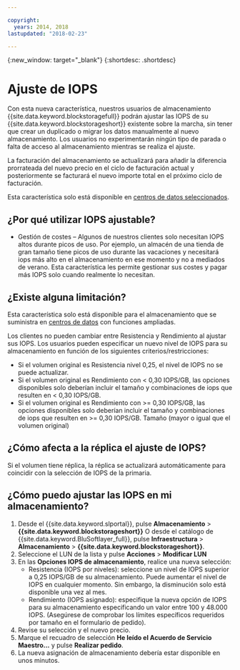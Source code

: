 ```yaml
---

copyright:
  years: 2014, 2018
lastupdated: "2018-02-23"

---
```

{:new_window: target="_blank"}
{:shortdesc: .shortdesc}

# Ajuste de IOPS

Con esta nueva característica, nuestros usuarios de almacenamiento {{site.data.keyword.blockstoragefull}} podrán ajustar las IOPS de su {{site.data.keyword.blockstorageshort}} existente sobre la marcha, sin tener que crear un duplicado o migrar los datos manualmente al nuevo almacenamiento. Los usuarios no experimentarán ningún tipo de parada o falta de acceso al almacenamiento mientras se realiza el ajuste. 

La facturación del almacenamiento se actualizará para añadir la diferencia prorrateada del nuevo precio en el ciclo de facturación actual y posteriormente se facturará el nuevo importe total en el próximo ciclo de facturación.

Esta característica solo está disponible en [centros de datos seleccionados](new-ibm-block-and-file-storage-location-and-features.html). 

## ¿Por qué utilizar IOPS ajustable?

- Gestión de costes – Algunos de nuestros clientes solo necesitan IOPS altos durante picos de uso. Por ejemplo, un almacén de una tienda de gran tamaño tiene picos de uso durante las vacaciones y necesitará iops más alto en el almacenamiento en ese momento y no a mediados de verano. Esta característica les permite gestionar sus costes y pagar más IOPS solo cuando realmente lo necesitan.

## ¿Existe alguna limitación?

Esta característica solo está disponible para el almacenamiento que se suministra en [centros de datos](new-ibm-block-and-file-storage-location-and-features.html) con funciones ampliadas. 

Los clientes no pueden cambiar entre Resistencia y Rendimiento al ajustar sus IOPS. Los usuarios pueden especificar un nuevo nivel de IOPS para su almacenamiento en función de los siguientes criterios/restricciones: 

- Si el volumen original es Resistencia nivel 0,25, el nivel de IOPS no se puede actualizar.
- Si el volumen original es Rendimiento con < 0,30 IOPS/GB, las opciones disponibles solo deberían incluir el tamaño y combinaciones de iops que resulten en < 0,30 IOPS/GB. 
- Si el volumen original es Rendimiento con >= 0,30 IOPS/GB, las opciones disponibles solo deberían incluir el tamaño y combinaciones de iops que resulten en >= 0,30 IOPS/GB. Tamaño (mayor o igual que el volumen original)



## ¿Cómo afecta a la réplica el ajuste de IOPS?

Si el volumen tiene réplica, la réplica se actualizará automáticamente para coincidir con la selección de IOPS de la primaria. 

## ¿Cómo puedo ajustar las IOPS en mi almacenamiento?

1. Desde el {{site.data.keyword.slportal}}, pulse **Almacenamiento** > **{{site.data.keyword.blockstorageshort}}** O desde el catálogo de {{site.data.keyword.BluSoftlayer_full}}, pulse **Infraestructura** > **Almacenamiento** > **{{site.data.keyword.blockstorageshort}}**.
2. Seleccione el LUN de la lista y pulse **Acciones** > **Modificar LUN**
3. En las **Opciones IOPS de almacenamiento**, realice una nueva selección:
    - Resistencia (IOPS por niveles): seleccione un nivel de IOPS superior a 0,25 IOPS/GB de su almacenamiento. Puede aumentar el nivel de IOPS en cualquier momento. Sin embargo, la disminución solo está disponible una vez al mes.
    - Rendimiento (IOPS asignado): especifique la nueva opción de IOPS para su almacenamiento especificando un valor entre 100 y 48.000 IOPS. (Asegúrese de comprobar los límites específicos requeridos por tamaño en el formulario de pedido).
4. Revise su selección y el nuevo precio.
5. Marque el recuadro de selección **He leído el Acuerdo de Servicio Maestro...** y pulse **Realizar pedido**.
6. La nueva asignación de almacenamiento debería estar disponible en unos minutos.
